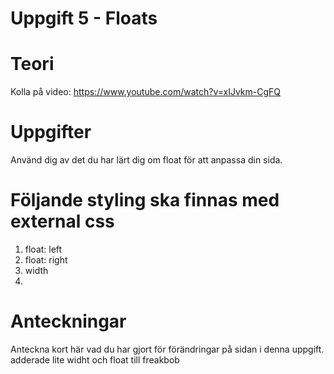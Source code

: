 # Uppgift 5 - Floats

# Teori
Kolla på video: https://www.youtube.com/watch?v=xIJvkm-CgFQ  

# Uppgifter
Använd dig av det du har lärt dig om float för att anpassa din sida.  

# Följande styling ska finnas med external css
1. float: left  
2. float: right  
3. width  
4. <nav>

# Anteckningar
Anteckna kort här vad du har gjort för förändringar på sidan i denna uppgift.
adderade lite widht och float till freakbob